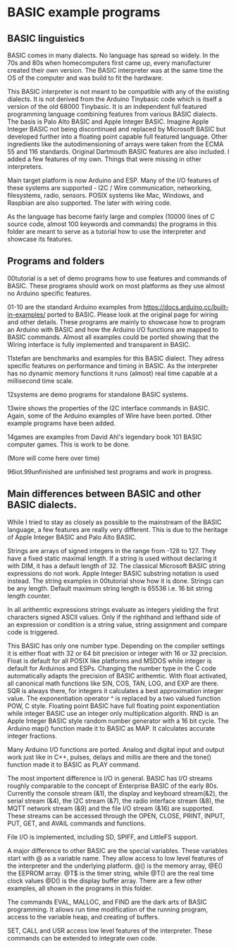 # BASIC example programs

## BASIC linguistics

BASIC comes in many dialects. No language has spread so widely. In the 70s and 80s when homecomputers first came up, every manufacturer created their own version. The BASIC interpreter was at the same time the OS of the computer and was build to fit the hardware. 

This BASIC interpreter is not meant to be compatible with any of the existing dialects. It is not derived from the Arduino Tinybasic code which is itself a version of the old 68000 Tinybasic. It is an independent full featured programming language combining features from various BASIC dialects. The basis is Palo Alto BASIC and Apple Integer BASIC. Imagine Apple Integer BASIC not being discontinued and replaced by Microsoft BASIC but developed further into a floating point capable full featured language. Other ingredients like the autodimensioning of arrays were taken from the ECMA 55 and 116 standards. Original Dartmouth BASIC features are also included. I added a few features of my own. Things that were missing in other interpreters.

Main target platform is now Arduino and ESP. Many of the I/O features of these systems are supported - I2C / Wire communication, networking, filesystems, radio, sensors. POSIX systems like Mac, Windows, and Raspbian are also supported. The later with wiring code. 

As the language has become fairly large and complex (10000 lines of C source code, almost 100 keywords and commands) the programs in this folder are meant to serve as a tutorial how to use the interpreter and showcase its features.

## Programs and folders

00tutorial is a set of demo programs how to use features and commands of BASIC. These programs should work on most platforms as they use almost no Arduino specific features. 

01-10 are the standard Arduino examples from  https://docs.arduino.cc/built-in-examples/ ported to BASIC. Please look at the original page for wiring and other details. These programs are mainly to showcase how to program an Arduino with BASIC and how the Arduino I/O functions are mapped to BASIC commands. Almost all examples could be ported showing that the Wiring interface is fully implemented and transparent in BASIC.

11stefan are benchmarks and examples for this BASIC dialect. They adress specific features on performance and timing in BASIC. As the interpreter has no dynamic memory functions it runs (almost) real time capable at a millisecond time scale.

12systems are demo programs for standalone BASIC systems. 

13wire shows the properties of the I2C interface commands in BASIC. Again, some of the Arduino examples of Wire have been ported. Other example programs have been added.

14games are examples from David Ahl's legendary book 101 BASIC computer games. This is work to be done.

(More will come here over time)

96iot.99unfinished are unfinished test programs and work in progress.

## Main differences between BASIC and other BASIC dialects.

While I tried to stay as closely as possible to the mainstream of the BASIC language, a few features are really very different. This is due to the heritage of Apple Integer BASIC and Palo Alto BASIC.

Strings are arrays of signed integers in the range from -128 to 127. They have a fixed static maximal length. If a string is used without declaring it with DIM, it has a default length of 32. The classical Microsoft BASIC string expressions do not work. Apple Integer BASIC substring notation is used instead. The string examples in 00tutorial show how it is done. Strings can be any length. Default maximum string length is 65536 i.e. 16 bit string length counter. 

In all arithemtic expressions strings evaluate as integers yielding the first characters signed ASCII values. Only if the righthand and lefthand side of an expression or condition is a string value, string assignment and compare code is triggered. 

This BASIC has only one number type. Depending on the compiler settings it is either float with 32 or 64 bit precision or integer with 16 or 32 precision. Float is default for all POSIX like platforms and MSDOS while integer is default for Arduinos and ESPs. Changing the number type in the C code automatically adapts the precision of BASIC arithemtic. With float activated, all canonical math functions like SIN, COS, TAN, LOG, and EXP are there. SQR is always there, for integers it calculates a best approximation integer value. The exponentiation operator ^ is replaced by a two valued function POW, C style. Floating point BASIC have full floating point exponentiation while integer BASIC use an integer only multiplication algorith. RND is an Apple Integer BASIC style random number generator with a 16 bit cycle. The Arduino map() function made it to BASIC as MAP. It calculates accurate integer fractions.

Many Arduino I/O functions are ported. Analog and digital input and output work just like in C++, pulses, delays and millis are there and the tone() function made it to BASIC as PLAY command.

The most importent difference is I/O in general. BASIC has I/O streams roughly comparable to the concept of Enterprise BASIC of the early 80s. Currently the console stream (&1), the display and keyboard stream(&2), the serial stream (&4), the I2C stream (&7), the radio interface stream (&8), the MQTT network stream (&9) and the file I/O stream (&16) are supported. These streams can be accessed through the OPEN, CLOSE, PRINT, INPUT, PUT, GET, and AVAIL commands and functions.

File I/O is implemented, including SD, SPIFF, and LittleFS support. 

A major difference to other BASIC are the special variables. These variables start with @ as a variable name. They allow access to low level features of the interpreter and the underlying platform. @() is the memory array, @E() the EEPROM array. @T$ is the timer string, while @T() are the real time clock values @D() is the display buffer array. There are a few other examples, all shown in the programs in this folder.

The commands EVAL, MALLOC, and FIND are the dark arts of BASIC programming. It allows run time modification of the running program, access to the variable heap, and creating of buffers.

SET, CALL and USR access low level features of the interpreter. These commands can be extended to integrate own code.
